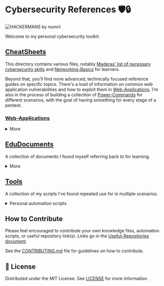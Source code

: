 # Cybersecurity References 🛡️🔒

![HACKERMANS by numrii](https://cdn.betterttv.net/emote/5b490e73cf46791f8491f6f4/3x.webp)

Welcome to my personal cybersecurity toolkit.

## [CheatSheets](./CheatSheets)

This directory contains various files, notably [Maderas' list of necessary cybersecurity skills](./CheatSheets/Get_Started-MaderasSecurityArsenal.md "Maderas Security Arsenal") and [Networking-Basics](./CheatSheets/Networking-Basics/) for learners. 

Beyond that, you'll find more advanced, technically focused reference guides on specific topics. There's a load of information on common web application vulnerabilities and how to exploit them in [Web-Applications](./CheatSheets/Web-Applications/). I'm also in the process of building a collection of [Power-Commands](./CheatSheets/Power-Commands/) for different scenarios, with the goal of having something for every stage of a pentest.

### [Web-Applications](./CheatSheets/Web-Applications/)
<details><summary>More</summary>
Documents regarding common web application vulnerabilities, including the OWASP Top Ten. Each with code examples or injection payloads. <a href="./CheatSheets/Web-Applications/XSS.md">XSS</a>, <a href="./CheatSheets/Web-Applications/SSRF_bypassFilters.md">SSRF</a>, and <a href="./CheatSheets/Web-Applications/CORS.md">CORS</a> are just a few examples. The <a href="./CheatSheets/Web-Applications/WebApp-ExploitsChecklist.pdf">WebApp Exploit Checklist</a> is a great visual reference.
</details>

## [EduDocuments](./EduDocuments)

A collection of documents I found myself referring back to for learning.

<details><summary>More</summary>

<details><summary>Continuous Learning</summary>
<ul style="margin-left: 0; list-style: none">
  <li><a href="./EduDocuments/Continuous-Learning/">Continuous Learning</a>
    <ul style="margin-left: 20px">
      <li><a href="./EduDocuments/Continuous-Learning/Generative-AI/">Generative AI</a></li>
      <li><a href="./EduDocuments/Continuous-Learning/Digital-Privacy-Freedom">Digital Privacy & Freedom</a></li>
      <li><a href="./EduDocuments/Continuous-Learning/US-State_Surveillance-Psyops/">US State Surveillance & Psychological Operations</a></li>
    </ul>
  </li>
  <li><a href="./EduDocuments/Pentest_Resources-TCM_Security/">Starter Penetration Testing Resources by TCM Security</a></li>
  <li><a href="./EduDocuments/Sample_Datasets/">Sample Datasets</a></li>
</ul>
</details>

<details><summary>Regulatory Compliance</summary>
<ul style="margin-left: 0; list-style: none">
  <li><a href="./EduDocuments/RegulatoryCompliance">Regulatory Compliance</a>
    <ul style="margin-left: 20px">
      <li><a href="./EduDocuments/RegulatoryCompliance/800-53r5/SP_800-53_v5_1-derived-OSCAL.pdf">Security and Privacy Controls for Information Systems and Organizations</a>
        <ul style="margin-left: 40px">
          <li><a href="./EduDocuments/RegulatoryCompliance/800-53r5/sp800-53r5-control-catalog.xlsx">Spreadsheet</a></li>
        </ul>
      </li>
      <li><a href="./EduDocuments/RegulatoryCompliance/800-66r2/NIST.SP.800-66r2.pdf">Implementing HIPAA Security Rule</a></li>
      <li><a href="./EduDocuments/RegulatoryCompliance/800-171/NIST.SP.800-171r2.pdf">Protecting Controlled Unclassified Information</a>
        <ul style="margin-left: 40px">
          <li><a href="./EduDocuments/RegulatoryCompliance/800-171/sp800-171r2-security-reqs.xlsx">Spreadsheet</a></li>
        </ul>
      </li>
      <li><a href="./EduDocuments/RegulatoryCompliance/NIST.CSWP.04162018.pdf">Framework for Improving Critical Infrastructure Cybersecurity</a></li>
    </ul>
  </li>
</ul>
</details>

</details>

## [Tools](./Tools)

A collection of my scripts I've found repeated use for in multiple scenarios.

<details><summary>Personal automation scripts</summary>

[`extract_video_audio.py`](./Tools/extract_video_audio.py): CLI tool that creates an MP3 audio file from a MP4 file, or files in a directory.

[`firewall_rules.py`](./Tools/firewall_rules.py): CLI tool that optionally accepts a URL as an argument to download a CSV list of known problematic IP addresses and create block rules for Windows Firewall or `iptables` for Linux. 

> The default URL downloads the "Botnet C2 Indicators of Compromise (IOCs)" from FEODOtracker, which contains "information on tracked botnet c2s but also IP addresses that were acting as a botnet C2 within the **past 30 days**."

[`hashfile_validator.py`](./Tools/hashfile_validator.py): A CLI tool that automatically detects and validates cryptographic hash checksums against files. It supports MD5, SHA1, SHA256, SHA384, and SHA512, with optional JSON output and additional file information. The tool uses Windows' built-in Certutil for hash calculation.

[`https_ngrok_config.yml`](./Tools/https_ngrok_config.yml): A sample configuration file that starts an Ngrok HTTPS endpoint w/ OAuth support.

[`regex_generator.py`](./Tools/RegexGenerator.py): Generates regex patterns to detect keyword variations, including obfuscated and evasive text, for precise matching.

[`repo_structure_visualizer.py`](./Tools/repo_structure_visualizer.py): A Python script that automatically generates an interactive HTML navigation interface for a GitHub repository's directory structure. Adaptable for any repository.

[`Reset-DockerWslIntergration.ps1`](./Tools/Reset-DockerWslIntegration.ps1): PowerShell script that stops Docker Desktop, Stops WSL, and Unregisters the Docker Destop data.

[`Useful-Repositories/README.md`](./Tools/Useful-Repositories.md): A document with links to useful cybersecurity-related GitHub repositories.

</details>

## How to Contribute

Please feel encouraged to contribute your own knowledge files, automation scripts, or useful repository link(s). Links go in the [Useful-Repositories document](./Useful-Repositories/README.md).

See the [CONTRIBUTING.md](CONTRIBUTING.md) file for guidelines on how to contribute.

## 📜 License

Distributed under the MIT License. See [LICENSE](./LICENSE) for more information.
